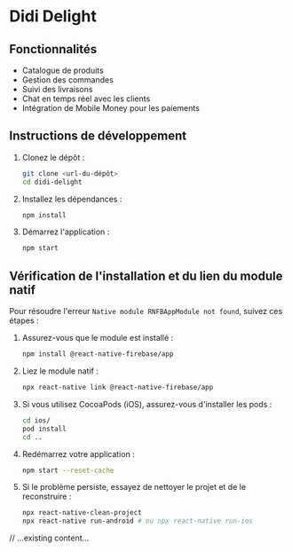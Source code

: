 # Didi Delight

## Fonctionnalités
- Catalogue de produits
- Gestion des commandes
- Suivi des livraisons
- Chat en temps réel avec les clients
- Intégration de Mobile Money pour les paiements

## Instructions de développement
1. Clonez le dépôt :
   ```sh
   git clone <url-du-dépôt>
   cd didi-delight
   ```

2. Installez les dépendances :
   ```sh
   npm install
   ```

3. Démarrez l'application :
   ```sh
   npm start
   ```

## Vérification de l'installation et du lien du module natif

Pour résoudre l'erreur `Native module RNFBAppModule not found`, suivez ces étapes :

1. Assurez-vous que le module est installé :
   ```sh
   npm install @react-native-firebase/app
   ```

2. Liez le module natif :
   ```sh
   npx react-native link @react-native-firebase/app
   ```

3. Si vous utilisez CocoaPods (iOS), assurez-vous d'installer les pods :
   ```sh
   cd ios/
   pod install
   cd ..
   ```

4. Redémarrez votre application :
   ```sh
   npm start --reset-cache
   ```

5. Si le problème persiste, essayez de nettoyer le projet et de le reconstruire :
   ```sh
   npx react-native-clean-project
   npx react-native run-android # ou npx react-native run-ios
   ```

// ...existing content...
